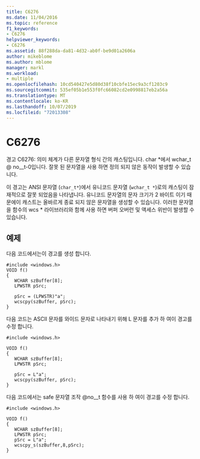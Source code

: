 ```yaml
---
title: C6276
ms.date: 11/04/2016
ms.topic: reference
f1_keywords:
- C6276
helpviewer_keywords:
- C6276
ms.assetid: 88f288da-da81-4d32-ab0f-be9d01a2606a
author: mikeblome
ms.author: mblome
manager: markl
ms.workload:
- multiple
ms.openlocfilehash: 10cd540427e5d80d38f10cbfe15ec9a3cf1203c9
ms.sourcegitcommit: 535ef05b1e553f0fc66082cd2e0998817eb2a56a
ms.translationtype: MT
ms.contentlocale: ko-KR
ms.lasthandoff: 10/07/2019
ms.locfileid: "72013308"
---
```

# <a name="c6276"></a>C6276
경고 C6276: 의미 체계가 다른 문자열 형식 간의 캐스팅입니다. char *에서 wchar_t @ no__t-0입니다. 잘못 된 문자열을 사용 하면 정의 되지 않은 동작이 발생할 수 있습니다.

 이 경고는 ANSI 문자열 (`char_t*`)에서 유니코드 문자열 (`wchar_t *`)로의 캐스팅이 잠재적으로 잘못 되었음을 나타냅니다. 유니코드 문자열의 문자 크기가 2 바이트 이기 때문에이 캐스트는 올바르게 종료 되지 않은 문자열을 생성할 수 있습니다. 이러한 문자열을 함수의 wcs * 라이브러리와 함께 사용 하면 버퍼 오버런 및 액세스 위반이 발생할 수 있습니다.

## <a name="example"></a>예제
 다음 코드에서는이 경고를 생성 합니다.

```
#include <windows.h>
VOID f()
{
   WCHAR szBuffer[8];
   LPWSTR pSrc;

   pSrc = (LPWSTR)"a";
   wcscpy(szBuffer, pSrc);
}
```

 다음 코드는 ASCII 문자를 와이드 문자로 나타내기 위해 L 문자를 추가 하 여이 경고를 수정 합니다.

```
#include <windows.h>

VOID f()
{
   WCHAR szBuffer[8];
   LPWSTR pSrc;

   pSrc = L"a";
   wcscpy(szBuffer, pSrc);
}
```

 다음 코드에서는 safe 문자열 조작 @no__t 함수를 사용 하 여이 경고를 수정 합니다.

```
#include <windows.h>

VOID f()
{
   WCHAR szBuffer[8];
   LPWSTR pSrc;
   pSrc = L"a";
   wcscpy_s(szBuffer,8,pSrc);
}
```